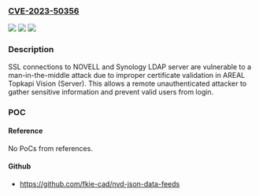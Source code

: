 ### [CVE-2023-50356](https://cve.mitre.org/cgi-bin/cvename.cgi?name=CVE-2023-50356)
![](https://img.shields.io/static/v1?label=Product&message=Topkapi%20Vision%20(Server)&color=blue)
![](https://img.shields.io/static/v1?label=Version&message=0%3C%3D%206.2.4718%20&color=brighgreen)
![](https://img.shields.io/static/v1?label=Vulnerability&message=CWE-295%20Improper%20Certificate%20Validation&color=brighgreen)

### Description

SSL connections to NOVELL and Synology LDAP server are vulnerable to a man-in-the-middle attack due to improper certificate validation in AREAL Topkapi Vision (Server). This allows a remote unauthenticated attacker to gather sensitive information and prevent valid users from login.

### POC

#### Reference
No PoCs from references.

#### Github
- https://github.com/fkie-cad/nvd-json-data-feeds

